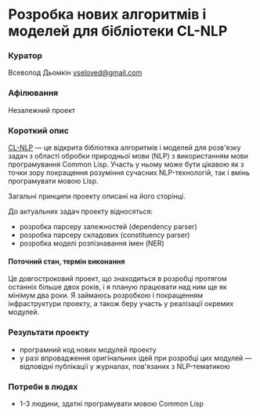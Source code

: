 # Розробка нових алгоритмів і моделей для бібліотеки CL-NLP

### Куратор

Всеволод Дьомкін <vseloved@gmail.com>

### Афілювання

Незалежний проект

### Короткий опис

[CL-NLP](https://github.com/vseloved/cl-nlp) — це відкрита бібліотека алгоритмів і моделей для розв'язку задач з області обробки природньої мови (NLP) з використанням мови програмування Common Lisp. Участь у ньому може бути цікавою як з точки зору покращення розуміння сучасних NLP-технологій, так і вмінь програмувати мовою Lisp.

Загальні принципи проекту описані на його сторінці. 

До актуальних задач проекту відносяться:

- розробка парсеру залежностей (dependency parser)
- розробка парсеру складових (constituency parser)
- розробка моделі розпізнавання імен (NER)

#### Поточний стан, термін виконання

Це довгостроковий проект, що знаходиться в розробці протягом останніх більше двох років, і я планую працювати над ним ще як мінімум два роки. Я займаюсь розробкою і покращенням інфраструктури проекту, а також беру участь у реалізації окремих модулей.

### Результати проекту

- програмний код нових модулей проекту
- у разі впровадження оригінальних ідей при розробці цих модулей — відповідні публікації у журналах, пов'язаних з NLP-тематикою 

### Потреби в людях

- 1-3 людини, здатні програмувати мовою Common Lisp
